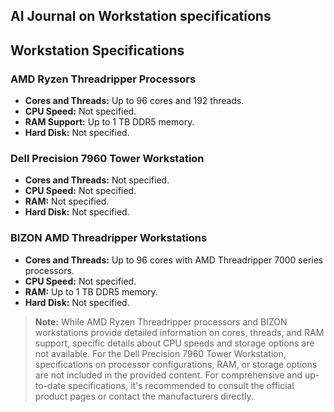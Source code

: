 ## AI Journal on Workstation specifications

## Workstation Specifications

### AMD Ryzen Threadripper Processors

- **Cores and Threads:** Up to 96 cores and 192 threads.
- **CPU Speed:** Not specified.
- **RAM Support:** Up to 1 TB DDR5 memory.
- **Hard Disk:** Not specified.

### Dell Precision 7960 Tower Workstation

- **Cores and Threads:** Not specified.
- **CPU Speed:** Not specified.
- **RAM:** Not specified.
- **Hard Disk:** Not specified.

### BIZON AMD Threadripper Workstations

- **Cores and Threads:** Up to 96 cores with AMD Threadripper 7000 series processors.
- **CPU Speed:** Not specified.
- **RAM:** Up to 1 TB DDR5 memory.
- **Hard Disk:** Not specified.

> **Note:** While AMD Ryzen Threadripper processors and BIZON workstations provide detailed information on cores, threads, and RAM support, specific details about CPU speeds and storage options are not available. For the Dell Precision 7960 Tower Workstation, specifications on processor configurations, RAM, or storage options are not included in the provided content. For comprehensive and up-to-date specifications, it's recommended to consult the official product pages or contact the manufacturers directly.